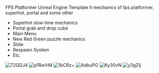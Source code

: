 FPS Platformer Unreal Engine Template
It mechanics of fps platformer, superhot, portal and some other
* Superhot slow time mechanics
* Portal grab and drop cube
* Main Menu
* New Red Green puzzle mechanics
* Slide
* Respawn System
* Etc.







![72QDJ4](https://user-images.githubusercontent.com/72122184/157238611-d8631f92-8b6e-4da6-bbda-ab76697ebaca.png)
![p1RwVM](https://user-images.githubusercontent.com/72122184/157238631-284dc131-94fb-4391-9b1f-ce6f5b479713.png)
![1bCRz+](https://user-images.githubusercontent.com/72122184/157238646-be2a6110-64ba-478e-8846-0f99a1ce2c5d.png)
![AdbuPG](https://user-images.githubusercontent.com/72122184/157238659-55e1dc42-c872-4631-a76f-9645a14a7b06.png)
![Ky30vN](https://user-images.githubusercontent.com/72122184/157238675-8792a614-8825-4fb9-b732-07706a631d50.png)
![y3gZIj](https://user-images.githubusercontent.com/72122184/157238690-63b707d3-dae7-4f03-89c9-9b600840fc47.png)
